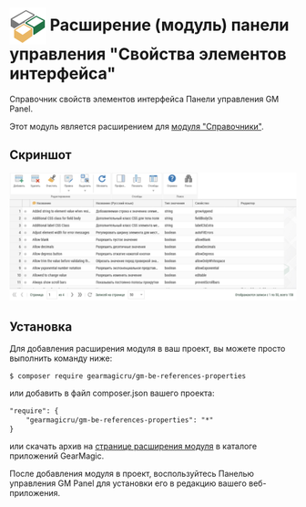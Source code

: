# <img src="https://raw.githubusercontent.com/gearmagicru/gm-be-references-properties/refs/heads/main/assets/images/icon.svg" width="64px" height="64px" align="absmiddle"> Расширение (модуль) панели управления "Свойства элементов интерфейса"

Справочник свойств элементов интерфейса Панели управления GM Panel.

Этот модуль является расширением для [модуля "Справочники"](https://github.com/gearmagicru/gm-be-references).

## Скриншот
<img src="https://github.com/gearmagicru/gm-be-references-properties/blob/main/assets/help/grid.png?raw=true">

## Установка

Для добавления расширения модуля в ваш проект, вы можете просто выполнить команду ниже:

```
$ composer require gearmagicru/gm-be-references-properties
```

или добавить в файл composer.json вашего проекта:
```
"require": {
    "gearmagicru/gm-be-references-properties": "*"
}
```
или скачать архив на [странице расширения модуля](https://apps.gearmagic.ru/component/gm-be-references-properties) в каталоге приложений GearMagic.

После добавления модуля в проект, воспользуйтесь Панелью управления GM Panel для установки его в редакцию вашего веб-приложения.
